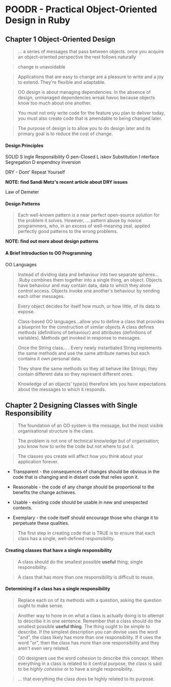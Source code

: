 # POODR - Practical Object-Oriented Design in Ruby

## Chapter 1 Object-Oriented Design

>... a series of messages that pass between objects.
> once you acquire an object-oriented perspective the rest follows naturally

> change is unavoidable

>Applications that are easy to change are a pleasure to write and a joy to extend. They're flexible and adaptable.

>OO design is about managing dependencies.
>In the absence of design, unmanaged dependencies wreak havoc because objects know too much about one another.

>You must not only write code for the feature you plan to deliver today, you must also create code that is amendable to being changed later.

>The purpose of design is to allow you to do design later and its primary goal is to reduce the cost of change.

#### Design Principles

SOLID
S ingle Responsibility
O pen-Closed
L iskov Substitution
I nterface Segregation
D enpendncy Inversion


DRY - Dont' Repeat Yourself

**NOTE: find Sandi Metz's recent article about DRY issues**

Law of Demeter

#### Design Patterns
>Each well-known pattern is a near perfect open-source solution for the problem it solves.
>However, ... pattern abuse by novice programmers, who, in an excess of well-meaning zeal, applied perfectly good patterns to the wrong problems.

**NOTE: find out more about design patterns**

#### A Brief Introduction to OO Programming

OO Languages
>Instead of dividing data and behaviour into two separate spheres... .Ruby combines them together into a single thing, an object.
>Objects have behaviour and may contain data, data to which they alone control access. Objects invoke one another's behaviour by sending each other messages.

>Every object decides for itself how much, or how little, of its data to expose.

>Class-based OO languages...allow you to define a class that provides a blueprint for the construction of similar objects
A class defines methods (definitions of behaviour) and attributes (definitions of variables). Methods get invoked in response to messages.

>Once the String class... . Every newly instantiated String implements the same methods and use the same attribute names but each contains it own personal data.

>They share the same methods so they all behave like Strings; they contain different data so they represent different ones.

>Knowledge of an objects' type(s) therefore lets you have expectations about the messages to which it responds.


## Chapter 2 Designing Classes with Single Responsibility

>The foundation of an OO system is the message, but the most visible organisational structure is the class.

>The problem is not one of technical knowledge but of organisation; you know how to write the code but not where to put it.

>The classes you create will affect how you think about your application forever.

- Transparent - the consequences of changes should be obvious in the code that is changing and in distant code that relies upon it.

- Reasonable - the code of any change should be proportional to the benefits the change achieves.

- Usable - existing code should be usable in new and unexpected contexts.

- Exemplary - the code itself should encourage those who change it to perpetuate these qualities.

>The first step in creating code that is TRUE is to ensure that each class has a single, well-defined responsibility.

#### Creating classes that have a single responsibility
>A class should do the smallest possible **useful** thing; single responsibility.

> A class that has more than one responsibility is difficult to reuse.


#### Determining if a class has a single responsibility

>Replace each on of its methods with a question, asking the question ought to make sense.

>Another way to hone in on what a class is actually doing is to attempt to describe it in one sentence. Remember that a class should do the smallest possible **useful thing**. The thing ought to be simple to describe. If the simplest description you can devise uses the word "and", the class likely has more than one responsibility. If it uses the word "or", then the class has more than one responsibility and they aren't even very related.

>OO designers use the word *cohesion* to describe this concept. When everything in a class is related to it central purpose, the class is said to be *highly cohesive* or to have a single responsibility.

>... that everything the class does be highly related to its purpose.
